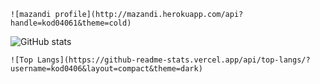 ```
![mazandi profile](http://mazandi.herokuapp.com/api?handle=kod04061&theme=cold)
```
![ GitHub stats](https://github-readme-stats.vercel.app/api?username=kod0406&show_icons=true&theme=dark)   
```
![Top Langs](https://github-readme-stats.vercel.app/api/top-langs/?username=kod0406&layout=compact&theme=dark)
```
